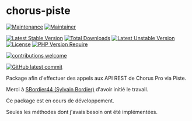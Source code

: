 # chorus-piste

[![Maintenance](https://img.shields.io/badge/Maintained%3F-yes-green.svg)](https://github.com/Gizmo091/piste-gouv-fr/graphs/commit-activity)
[![Maintainer](https://img.shields.io/badge/maintainer-Mathieu%20Vedie-blue)](https://github.com/Gizmo091)

[![Latest Stable Version](http://poser.pugx.org/zmog/piste-gouv-fr/v)](https://packagist.org/packages/zmog/piste-gouv-fr) [![Total Downloads](http://poser.pugx.org/zmog/piste-gouv-fr/downloads)](https://packagist.org/packages/zmog/piste-gouv-fr) [![Latest Unstable Version](http://poser.pugx.org/zmog/piste-gouv-fr/v/unstable)](https://packagist.org/packages/zmog/piste-gouv-fr) [![License](http://poser.pugx.org/zmog/piste-gouv-fr/license)](https://packagist.org/packages/zmog/piste-gouv-fr) [![PHP Version Require](http://poser.pugx.org/zmog/piste-gouv-fr/require/php)](https://packagist.org/packages/zmog/piste-gouv-fr)

[![contributions welcome](https://img.shields.io/badge/contributions-welcome-brightgreen.svg?style=flat)](https://github.com/Gizmo091/piste-gouv-fr/issues)


[![GitHub latest commit](https://badgen.net/github/last-commit/Gizmo091/piste-gouv-fr)](https://github.com/Gizmo091/piste-gouv-fr/commit/)


Package afin d'effectuer des appels aux API REST de Chorus Pro via Piste. 

Merci à [SBordier44 (Sylvain Bordier)](https://github.com/SBordier44) d'avoir initié le travail. 

Ce package est en cours de développement.

Seules les méthodes dont j'avais besoin ont été implémentées.
